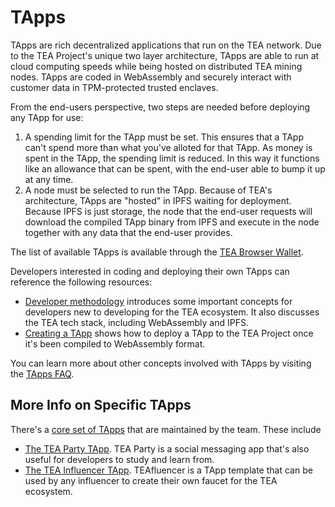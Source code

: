 # TApps

TApps are rich decentralized applications that run on the TEA network. Due to the TEA Project's unique two layer architecture, TApps are able to run at cloud computing speeds while being hosted on distributed TEA mining nodes. TApps are coded in WebAssembly and securely interact with customer data in TPM-protected trusted enclaves. 

From the end-users perspective, two steps are needed before deploying any TApp for use:

1. A spending limit for the TApp must be set. This ensures that a TApp can't spend more than what you've alloted for that TApp. As money is spent in the TApp, the spending limit is reduced. In this way it functions like an allowance that can be spent, with the end-user able to bump it up at any time.
2. A node must be selected to run the TApp. Because of TEA's architecture, TApps are "hosted" in IPFS waiting for deployment. Because IPFS is just storage, the node that the end-user requests will download the compiled TApp binary from IPFS and execute in the node together with any data that the end-user provides.

The list of available TApps is available through the [TEA Browser Wallet](TEA-Browser-Wallet.md). 

Developers interested in coding and deploying their own TApps can reference the following resources:

- [Developer methodology](Developers.md) introduces some important concepts for developers new to developing for the TEA ecosystem. It also discusses the TEA tech stack, including WebAssembly and IPFS.
- [Creating a TApp](TApps-Creating-a-TApp.md) shows how to deploy a TApp to the TEA Project once it's been compiled to WebAssembly format.

You can learn more about other concepts involved with TApps by visiting the [TApps FAQ](FAQ-TApps.md). 

## More Info on Specific TApps
There's a [core set of TApps](TApps-Core.md) that are maintained by the team. These include

- [The TEA Party TApp](TApp-TEA-Party.md). TEA Party is a social messaging app that's also useful for developers to study and learn from.
- [The TEA Influencer TApp](TEAfluencer.md). TEAfluencer is a TApp template that can be used by any influencer to create their own faucet for the TEA ecosystem. 

